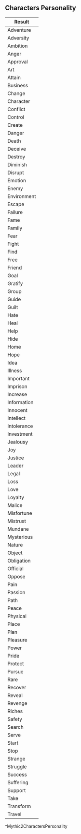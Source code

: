 ## Characters Personality
| Result      |
| ----------- |
| Adventure   |
| Adversity   |
| Ambition    |
| Anger       |
| Approval    |
| Art         |
| Attain      |
| Business    |
| Change      |
| Character   |
| Conflict    |
| Control     |
| Create      |
| Danger      |
| Death       |
| Deceive     |
| Destroy     |
| Diminish    |
| Disrupt     |
| Emotion     |
| Enemy       |
| Environment |
| Escape      |
| Failure     |
| Fame        |
| Family      |
| Fear        |
| Fight       |
| Find        |
| Free        |
| Friend      |
| Goal        |
| Gratify     |
| Group       |
| Guide       |
| Guilt       |
| Hate        |
| Heal        |
| Help        |
| Hide        |
| Home        |
| Hope        |
| Idea        |
| Illness     |
| Important   |
| Imprison    |
| Increase    |
| Information |
| Innocent    |
| Intellect   |
| Intolerance |
| Investment  |
| Jealousy    |
| Joy         |
| Justice     |
| Leader      |
| Legal       |
| Loss        |
| Love        |
| Loyalty     |
| Malice      |
| Misfortune  |
| Mistrust    |
| Mundane     |
| Mysterious  |
| Nature      |
| Object      |
| Obligation  |
| Official    |
| Oppose      |
| Pain        |
| Passion     |
| Path        |
| Peace       |
| Physical    |
| Place       |
| Plan        |
| Pleasure    |
| Power       |
| Pride       |
| Protect     |
| Pursue      |
| Rare        |
| Recover     |
| Reveal      |
| Revenge     |
| Riches      |
| Safety      |
| Search      |
| Serve       |
| Start       |
| Stop        |
| Strange     |
| Struggle    |
| Success     |
| Suffering   |
| Support     |
| Take        |
| Transform   |
| Travel      |
^Mythic2CharactersPersonality